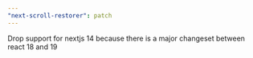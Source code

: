 ```yaml
---
"next-scroll-restorer": patch
---
```


Drop support for nextjs 14 because there is a major changeset between react 18 and 19
